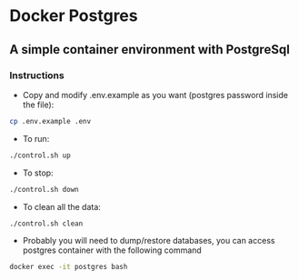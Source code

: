 # Docker Postgres
## A simple container environment with PostgreSql


### Instructions

* Copy and modify .env.example as you want (postgres password inside the file):
```bash
cp .env.example .env
```

* To run:
```bash
./control.sh up
```

* To stop:
```bash
./control.sh down
```

* To clean all the data:
```bash
./control.sh clean 
```

* Probably you will need to dump/restore databases, you can access postgres container with the following command
```bash
docker exec -it postgres bash
```
